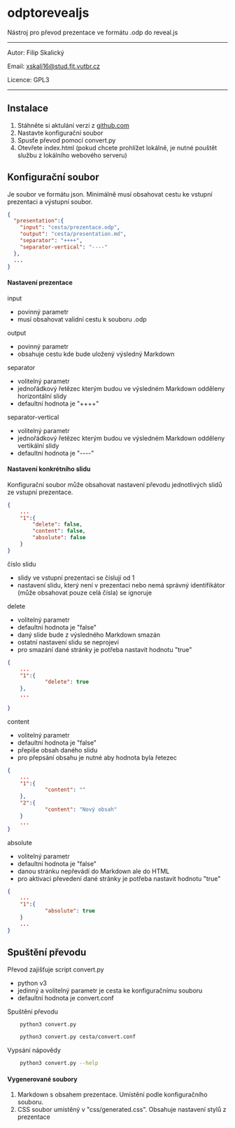 # odptorevealjs

Nástroj pro převod prezentace ve formátu .odp do reveal.js


***

Autor: Filip Skalický

Email: xskali16@stud.fit.vutbr.cz

Licence: GPL3

***

## Instalace

1. Stáhněte si aktulání verzi z [github.com](https://github.com/filipskalicky/odptorevealjs)
2. Nastavte konfigurační soubor
3. Spusťe převod pomocí convert.py
4. Otevřete index.html (pokud chcete prohlížet lokálně, je nutné pouštět službu z lokálního webového serveru)



## Konfigurační soubor

Je soubor ve formátu json. Minimálně musí obsahovat cestu ke vstupní prezentaci a výstupní soubor.
```json
{
  "presentation":{
    "input": "cesta/prezentace.odp",
    "output": "cesta/presentation.md",
    "separator": "++++",
    "separator-vertical": "----"
  },
  ...
}

```

#### Nastavení prezentace

input

- povinný parametr
- musí obsahovat validní cestu k souboru .odp

output

- povinný parametr
- obsahuje cestu kde bude uložený výsledný Markdown

separator

- volitelný parametr
- jednořádkový řetězec kterým budou ve výsledném Markdown odděleny horizontální slidy
- defaultní hodnota je "++++"

separator-vertical

- volitelný parametr
- jednořádkový řetězec kterým budou ve výsledném Markdown odděleny vertikální slidy
- defaultní hodnota je "----"

#### Nastavení konkrétního slidu

Konfigurační soubor může obsahovat nastavení převodu jednotlivých slidů ze vstupní prezentace.

```json
{
    ...
    "1":{
        "delete": false,
        "content": false,
        "absolute": false
    }
}
```  

číslo slidu

- slidy ve vstupní prezentaci se číslují od 1 
- nastavení slidu, který není v prezentaci nebo nemá správný identifikátor (může obsahovat pouze celá čísla) se ignoruje

delete

- volitelný parametr
- defaultní hodnota je "false"
- daný slide bude z výsledného Markdown smazán
- ostatní nastavení slidu se neprojeví
- pro smazání dané stránky je potřeba nastavit hodnotu "true"
```json
{
    ...
    "1":{
            "delete": true
    },
    ...
      
}
```

content

- volitelný parametr
- defaultní hodnota je "false"
- přepíše obsah daného slidu 
- pro přepsání obsahu je nutné aby hodnota byla řetezec
```json
{
    ...
    "1":{
            "content": ""
    },
    "2":{
            "content": "Nový obsah"
    }
    ...  
}
```

absolute

- volitelný parametr
- defaultní hodnota je "false"
- danou stránku nepřevádí do Markdown ale do HTML
- pro aktivaci převedení dané stránky je potřeba nastavit hodnotu "true"
```json
{
    ...
    "1":{
            "absolute": true
    }
    ...  
}
```

## Spuštění převodu

Převod zajišťuje script convert.py

- python v3
- jedinný a volitelný parametr je cesta ke konfiguračnímu souboru 
- defaultní hodnota je convert.conf

Spuštění převodu

```bash
    python3 convert.py 
```   
```bash
    python3 convert.py cesta/convert.conf
```

Vypsání nápovědy

```bash
    python3 convert.py --help
``` 

#### Vygenerované soubory

1. Markdown s obsahem prezentace. Umístění podle konfiguračního souboru.
2. CSS soubor umístěný v "css/generated.css". Obsahuje nastavení stylů z prezentace

